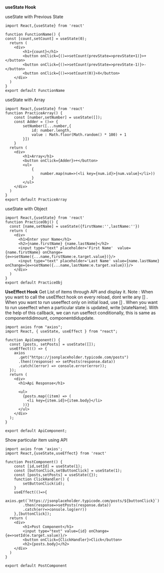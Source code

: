 **useState Hook**

useState with Previous State
```
import React,{useState} from 'react'

function FunctionName() {
const [count,setCount] = useState(0);
  return (
    <div>
        <h1>{count}</h1>
        <button onClick={()=>setCount(prevState=>prevState+1)}>+</button>
        <button onClick={()=>setCount(prevState=>prevState-1)}>-</button>
        <button onClick={()=>setCount(0)}>X</button>
    </div>
  )
}
export default FunctionName
```
useState with Array
```
import React,{useState} from 'react'
function PracticeArray() {
    const [number,setNumber] = useState([]);
    const Adder = ()=> {
        setNumber([...number,{
            id: number.length,
            value : Math.floor(Math.random() * 100) + 1
        }])
    }
  return (
    <div>
        <h1>Array</h1>
        <button onClick={Adder}>+</button>
        <ul>
            {
                number.map(num=>(<li key={num.id}>{num.value}</li>))
            }
        </ul>
    </div>
  )
}
export default PracticeArray
```
useState with Object 
```
import React,{useState} from 'react'
function PracticeObj() {
  const [name,setName] = useState({firstName:'',lastName:''})
  return (
    <div>
      <h1>Enter your Name</h1>
      <h2>{name.firstName} {name.lastName}</h2>
      <input type="text" placeholder='First Name'  value={name.firstName} onChange={e=>setName({...name,firstName:e.target.value})}/>
      <input type="text" placeholder='Last Name' value={name.lastName} onChange={e=>setName({...name,lastName:e.target.value})}/>
    </div>
  )
}
export default PracticeObj
```
**UseEffect Hook**
Get List of items through API and display it.
Note : When you want to call the useEffect hook on every reload, dont write any [] . 
When you want to run useeffect only on initial load, use [] .
When you want to run useeffect when a particular state is updated, write [stateName]. 
With the help of this callback, we can run useffect conditionally, this is same as componentdidmount, componentdidupdate. 
```
import axios from "axios";
import React, { useState, useEffect } from "react";

function ApiComponent() {
  const [posts, setPosts] = useState([]);
  useEffect(() => {
    axios
      .get("https://jsonplaceholder.typicode.com/posts")
      .then((response) => setPosts(response.data))
      .catch((error) => console.error(error));
  });
  return (
    <div>
      <h1>Api Response</h1>

      <ul>
        {posts.map((item) => (
          <li key={item.id}>{item.body}</li>
        ))}
      </ul>
    </div>
  );
}

export default ApiComponent;
```
Show particular item using API
```
import axios from 'axios';
import React,{useState,useEffect} from 'react'

function PostComponent() {
    const [id,setId] = useState(1);
    const [buttonClick,setButtonClick] = useState(1);
    const [posts,setPosts] = useState({});
    function ClickHandler() {
        setButtonClick(id);
    }
    useEffect(()=>{
        axios.get(`https://jsonplaceholder.typicode.com/posts/${buttonClick}`)
        .then(response=>setPosts(response.data))
        .catch(err=>console.log(err))
    },[buttonClick]);
  return (
    <div>
        <h1>Post Component</h1>
        <input type="text" value={id} onChange={e=>setId(e.target.value)}/>
        <button onClick={ClickHandler}>Click</button>
        <h2>{posts.body}</h2>
    </div>
  )
}

export default PostComponent
```


